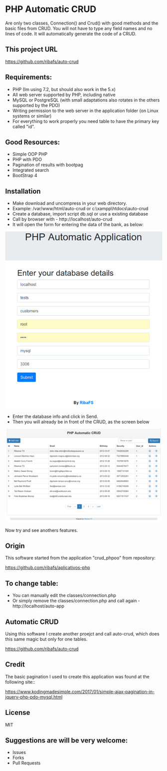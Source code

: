 # PHP Automatic CRUD

Are only two classes, Connection() and Crud() with good methods and the basic files from CRUD. You will not have to type any field names and no lines of code. It will automatically generate the code of a CRUD.

## This project URL

https://github.com/ribafs/auto-crud

## Requirements:

- PHP (Im using 7.2, but should also work in the 5.x)
- All web server supported by PHP, including native
- MySQL or PostgreSQL (with small adaptations also rotates in the others supported by the PDO)
- Writing permission to the web server in the application folder (on Linux systems or similar)
- For everything to work properly you need table to have the primary key called "id".

## Good Resources:

- Simple OOP PHP
- PHP with PDO
- Pagination of results with bootpag
- Integrated search
- BootStrap 4

## Installation

- Make download and uncompress in your web directory. 
- Example: /var/www/html/auto-crud or c:\xampp\htdocs\auto-crud
- Create a database, import script db.sql or use a existing database
- Call by browser with - http://localhost/auto-crud
- It will open the form for entering the data of the bank, as below:

![](assets/images/form.png)

- Enter the database info and click in Send.
- Then you will already be in front of the CRUD, as the screen below

![](assets/images/crud.png)

Now try and see anothers features.

## Origin

This software started from the application "crud_phpoo" from repository:

https://github.com/ribafs/aplicativos-php

## To change table:

- You can manually edit the classes/connection.php
- Or simply remove the classes/connection.php and call again - http://localhost/auto-app

## Automatic CRUD

Using this software I create another proejct and call auto-crud, which does this same magic but only for one tables.

https://github.com/ribafs/auto-crud

## Credit

The basic pagination I used to create this application was found at the following site::

https://www.kodingmadesimple.com/2017/01/simple-ajax-pagination-in-jquery-php-pdo-mysql.html

## License

MIT

## Suggestions are will be very welcome:

- Issues
- Forks
- Pull Requests

